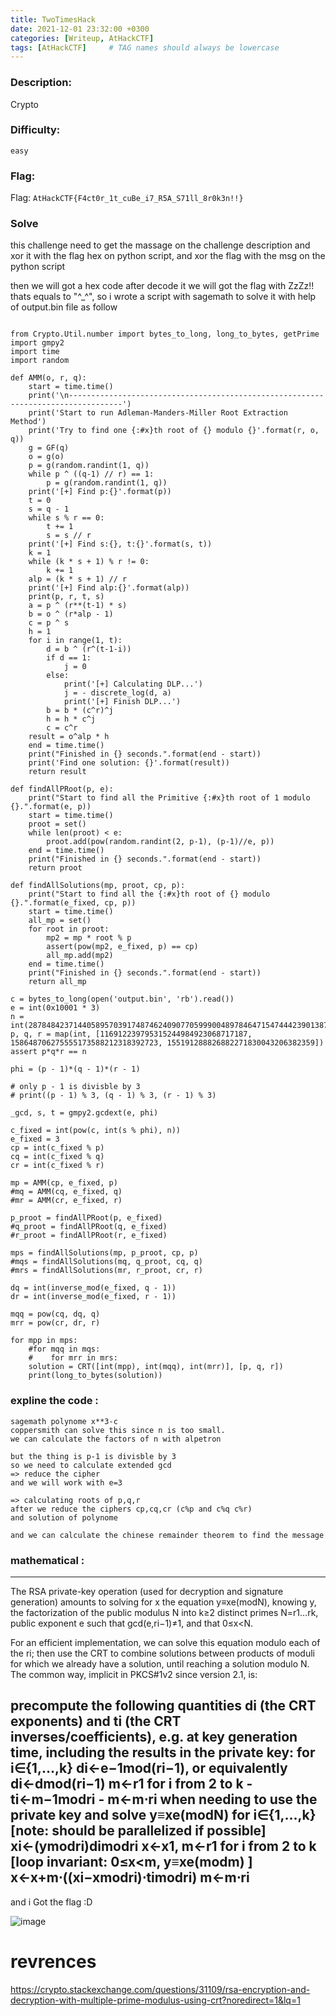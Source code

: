 ```yaml
---
title: TwoTimesHack
date: 2021-12-01 23:32:00 +0300
categories: [Writeup, AtHackCTF]
tags: [AtHackCTF]     # TAG names should always be lowercase
---
```







 



### Description:

Crypto

### Difficulty:

`easy`

### Flag:

Flag: `AtHackCTF{F4ct0r_1t_cuBe_i7_R5A_S71ll_8r0k3n!!}`


### Solve

this challenge need to get the massage on the challenge description and xor it with the flag hex on python script, and xor the flag with the msg on the python script

then we will got a hex code after decode it we will got the flag with ZzZz!! thats equals to "^_^", so i wrote a script with sagemath to solve it with help of output.bin file as follow 

```

from Crypto.Util.number import bytes_to_long, long_to_bytes, getPrime
import gmpy2
import time
import random

def AMM(o, r, q):
    start = time.time()
    print('\n----------------------------------------------------------------------------------')
    print('Start to run Adleman-Manders-Miller Root Extraction Method')
    print('Try to find one {:#x}th root of {} modulo {}'.format(r, o, q))
    g = GF(q)
    o = g(o)
    p = g(random.randint(1, q))
    while p ^ ((q-1) // r) == 1:
        p = g(random.randint(1, q))
    print('[+] Find p:{}'.format(p))
    t = 0
    s = q - 1
    while s % r == 0:
        t += 1
        s = s // r
    print('[+] Find s:{}, t:{}'.format(s, t))
    k = 1
    while (k * s + 1) % r != 0:
        k += 1
    alp = (k * s + 1) // r
    print('[+] Find alp:{}'.format(alp))
    print(p, r, t, s)
    a = p ^ (r**(t-1) * s)
    b = o ^ (r*alp - 1)
    c = p ^ s
    h = 1
    for i in range(1, t):
        d = b ^ (r^(t-1-i))
        if d == 1:
            j = 0
        else:
            print('[+] Calculating DLP...')
            j = - discrete_log(d, a)
            print('[+] Finish DLP...')
        b = b * (c^r)^j
        h = h * c^j
        c = c^r
    result = o^alp * h
    end = time.time()
    print("Finished in {} seconds.".format(end - start))
    print('Find one solution: {}'.format(result))
    return result

def findAllPRoot(p, e):
    print("Start to find all the Primitive {:#x}th root of 1 modulo {}.".format(e, p))
    start = time.time()
    proot = set()
    while len(proot) < e:
        proot.add(pow(random.randint(2, p-1), (p-1)//e, p))
    end = time.time()
    print("Finished in {} seconds.".format(end - start))
    return proot

def findAllSolutions(mp, proot, cp, p):
    print("Start to find all the {:#x}th root of {} modulo {}.".format(e_fixed, cp, p))
    start = time.time()
    all_mp = set()
    for root in proot:
        mp2 = mp * root % p
        assert(pow(mp2, e_fixed, p) == cp)
        all_mp.add(mp2)
    end = time.time()
    print("Finished in {} seconds.".format(end - start))
    return all_mp

c = bytes_to_long(open('output.bin', 'rb').read())
e = int(0x10001 * 3)
n = int(2878484237144058957039174874624090770599900489784647154744423901387428048184111906123929155824159)
p, q, r = map(int, [116912239795315244984923068717187, 158648706275555173588212318392723, 155191288826882271830043206382359])
assert p*q*r == n

phi = (p - 1)*(q - 1)*(r - 1)

# only p - 1 is divisble by 3
# print((p - 1) % 3, (q - 1) % 3, (r - 1) % 3)

_gcd, s, t = gmpy2.gcdext(e, phi)

c_fixed = int(pow(c, int(s % phi), n))
e_fixed = 3
cp = int(c_fixed % p)
cq = int(c_fixed % q)
cr = int(c_fixed % r)

mp = AMM(cp, e_fixed, p)
#mq = AMM(cq, e_fixed, q)
#mr = AMM(cr, e_fixed, r)

p_proot = findAllPRoot(p, e_fixed)
#q_proot = findAllPRoot(q, e_fixed)
#r_proot = findAllPRoot(r, e_fixed)

mps = findAllSolutions(mp, p_proot, cp, p)
#mqs = findAllSolutions(mq, q_proot, cq, q)
#mrs = findAllSolutions(mr, r_proot, cr, r)

dq = int(inverse_mod(e_fixed, q - 1))
dr = int(inverse_mod(e_fixed, r - 1))

mqq = pow(cq, dq, q)
mrr = pow(cr, dr, r)

for mpp in mps:
    #for mqq in mqs:
    #    for mrr in mrs:
    solution = CRT([int(mpp), int(mqq), int(mrr)], [p, q, r])
    print(long_to_bytes(solution))

```
### expline the code :

```
sagemath polynome x**3-c 
coppersmith can solve this since n is too small.
we can calculate the factors of n with alpetron

but the thing is p-1 is divisble by 3
so we need to calculate extended gcd
=> reduce the cipher
and we will work with e=3

=> calculating roots of p,q,r
after we reduce the ciphers cp,cq,cr (c%p and c%q c%r)
and solution of polynome

and we can calculate the chinese remainder theorem to find the message
```

### mathematical :

---------------------------------------------------------------------
The RSA private-key operation (used for decryption and signature generation) amounts to solving for x the equation y≡xe(modN), knowing y, the factorization of the public modulus N into k≥2 distinct primes N=r1…rk, public exponent e such that gcd(e,ri−1)≠1, and that 0≤x<N.

For an efficient implementation, we can solve this equation modulo each of the ri; then use the CRT to combine solutions between products of moduli for which we already have a solution, until reaching a solution modulo N. The common way, implicit in PKCS#1v2 since version 2.1, is:

precompute the following quantities di (the CRT exponents) and ti (the CRT inverses/coefficients), e.g. at key generation time, including the results in the private key:
for i∈{1,…,k}
di←e−1mod(ri−1), or equivalently di←dmod(ri−1)
m←r1
for i from 2 to k - ti←m−1modri - m←m⋅ri
when needing to use the private key and solve y≡xe(modN)
for i∈{1,…,k} [note: should be parallelized if possible]
xi←(ymodri)dimodri
x←x1, m←r1
for i from 2 to k [loop invariant: 0≤x<m, y≡xe(modm) ]
x←x+m⋅((xi−xmodri)⋅timodri)
m←m⋅ri
---------------------------------------------------------------------

and i Got the flag :D 

![image](https://user-images.githubusercontent.com/54814433/144742279-7e5091d7-f2a2-4686-877f-8319479f8276.png)


# revrences

https://crypto.stackexchange.com/questions/31109/rsa-encryption-and-decryption-with-multiple-prime-modulus-using-crt?noredirect=1&lq=1


